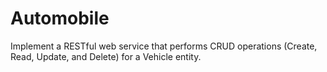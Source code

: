 # Automobile
Implement a RESTful web service that performs CRUD operations (Create, Read, Update, and Delete) for a Vehicle entity.
